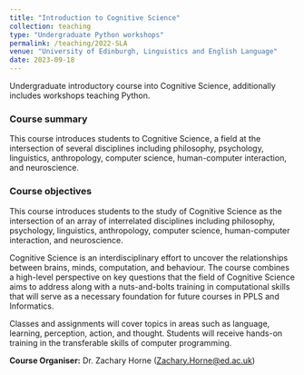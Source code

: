 ```yaml
---
title: "Introduction to Cognitive Science"
collection: teaching
type: "Undergraduate Python workshops"
permalink: /teaching/2022-SLA
venue: "University of Edinburgh, Linguistics and English Language"
date: 2023-09-18
---
```


Undergraduate introductory course into Cognitive Science, additionally includes workshops teaching Python. 

### Course summary
This course introduces students to Cognitive Science, a field at the intersection of several disciplines including philosophy, psychology, linguistics, anthropology, computer science, human-computer interaction, and neuroscience.

### Course objectives
This course introduces students to the study of Cognitive Science as the intersection of an array of interrelated disciplines including philosophy, psychology, linguistics, anthropology, computer science, human-computer interaction, and neuroscience.

Cognitive Science is an interdisciplinary effort to uncover the relationships between brains, minds, computation, and behaviour. The course combines a high-level perspective on key questions that the field of Cognitive Science aims to address along with a nuts-and-bolts training in computational skills that will serve as a necessary foundation for future courses in PPLS and Informatics.

Classes and assignments will cover topics in areas such as language, learning, perception, action, and thought. Students will receive hands-on training in the transferable skills of computer programming. 

**Course Organiser:** Dr. Zachary Horne (Zachary.Horne@ed.ac.uk)